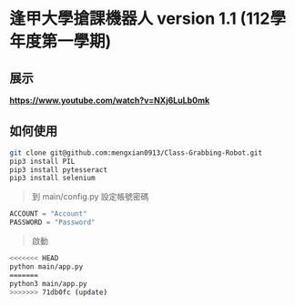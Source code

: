 # 逢甲大學搶課機器人 version 1.1 (112學年度第一學期)

## 展示

**https://www.youtube.com/watch?v=NXj6LuLb0mk**

## 如何使用

```sh
git clone git@github.com:mengxian0913/Class-Grabbing-Robot.git
pip3 install PIL
pip3 install pytesseract
pip3 install selenium
```

> 到 main/config.py 設定帳號密碼

```py
ACCOUNT = "Account"
PASSWORD = "Password"
```

> 啟動

```sh
<<<<<<< HEAD
python main/app.py
=======
python3 main/app.py
>>>>>>> 71db0fc (update)
```
